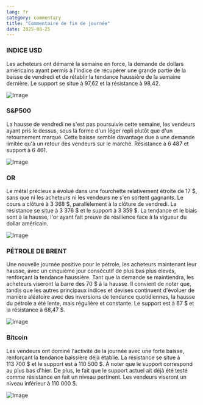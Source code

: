 ```yaml
---
lang: fr
category: commentary
title: "Commentaire de fin de journée"
date: 2025-08-25
---
```


### INDICE USD

Les acheteurs ont démarré la semaine en force, la demande de dollars américains ayant permis à l'indice de récupérer une grande partie de la baisse de vendredi et de rétablir la tendance haussière de la semaine dernière. Le support se situe à 97,62 et la résistance à 98,42.

![Image](https://markleighedu.github.io/img/Aug-2025/25-Aug-2025/usdindex.jpg)

### S&P500

La hausse de vendredi ne s'est pas poursuivie cette semaine, les vendeurs ayant pris le dessus, sous la forme d'un léger repli plutôt que d'un retournement marqué. Cette baisse semble davantage due à une demande limitée qu'à un retour des vendeurs sur le marché. Résistance à 6 487 et support à 6 461.

![Image](https://markleighedu.github.io/img/Aug-2025/25-Aug-2025/sp500.jpg)

### OR

Le métal précieux a évolué dans une fourchette relativement étroite de 17 $, sans que ni les acheteurs ni les vendeurs ne s'en sortent gagnants. Le cours a clôturé à 3 368 $, parallèlement à la clôture de vendredi. La résistance se situe à 3 376 $ et le support à 3 359 $. La tendance et le biais sont à la hausse, l'or ayant fait preuve de résilience face à la vigueur du dollar américain.

![Image](https://markleighedu.github.io/img/Aug-2025/25-Aug-2025/gold.jpg)

### PÉTROLE DE BRENT

Une nouvelle journée positive pour le pétrole, les acheteurs maintenant leur hausse, avec un cinquième jour consécutif de plus bas plus élevés, renforçant la tendance haussière. Tant que la demande se maintiendra, les acheteurs viseront la barre des 70 $ à la hausse. Il convient de noter que, tandis que les autres principaux indices et devises continuent d'évoluer de manière aléatoire avec des inversions de tendance quotidiennes, la hausse du pétrole a été lente, mais régulière et constante. Le support est à 67 $ et la résistance à 68,47 $.

![Image](https://markleighedu.github.io/img/Aug-2025/25-Aug-2025/brentoil.jpg)

### Bitcoin

Les vendeurs ont dominé l'activité de la journée avec une forte baisse, renforçant la tendance baissière déjà établie. La résistance se situe à 113 700 $ et le support est à 110 500 $. À noter que le support correspond au plus bas d'hier. De plus, le fait que le support actuel ait déjà été testé comme résistance en fait un niveau pertinent. Les vendeurs viseront un niveau inférieur à 110 000 $.

![Image](https://markleighedu.github.io/img/Aug-2025/25-Aug-2025/bitcoin.jpg)

